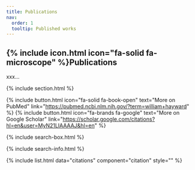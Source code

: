 ```yaml
---
title: Publications
nav:
  order: 1
  tooltip: Published works
---
```


## {% include icon.html icon="fa-solid fa-microscope" %}Publications

xxx...

{% include section.html %}

{%
  include button.html
  icon="fa-solid fa-book-open"
  text="More on PubMed"
  link="https://pubmed.ncbi.nlm.nih.gov/?term=william+hayward"
%}
{%
  include button.html
  icon="fa-brands fa-google"
  text="More on Google Scholar"
  link="https://scholar.google.com/citations?hl=en&user=MyN21LIAAAAJ&hl=en"
%}

{% include search-box.html %}

{% include search-info.html %}

{% include list.html data="citations" component="citation" style="" %}